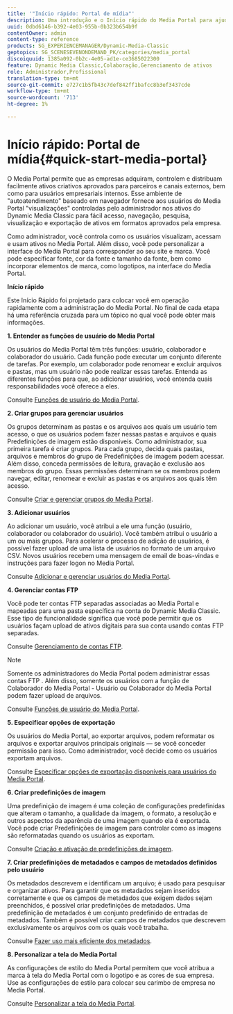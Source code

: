 ```yaml
---
title: '"Início rápido: Portal de mídia"'
description: Uma introdução e o Início rápido do Media Portal para ajudá-lo a ativar e executar rapidamente com as técnicas e a administração do Media Portal.
uuid: 0dbd6146-b392-4e03-955b-0b323b654b9f
contentOwner: admin
content-type: reference
products: SG_EXPERIENCEMANAGER/Dynamic-Media-Classic
geptopics: SG_SCENESEVENONDEMAND_PK/categories/media_portal
discoiquuid: 1385a092-0b2c-4e05-ad1e-ce3685022300
feature: Dynamic Media Classic,Colaboração,Gerenciamento de ativos
role: Administrador,Profissional
translation-type: tm+mt
source-git-commit: e727c1b5fb43c7def842ff1bafcc8b3ef3437cde
workflow-type: tm+mt
source-wordcount: '713'
ht-degree: 1%

---
```



# Início rápido: Portal de mídia{#quick-start-media-portal}

O Media Portal permite que as empresas adquiram, controlem e distribuam facilmente ativos criativos aprovados para parceiros e canais externos, bem como para usuários empresariais internos. Esse ambiente de &quot;autoatendimento&quot; baseado em navegador fornece aos usuários do Media Portal &quot;visualizações&quot; controladas pelo administrador nos ativos do Dynamic Media Classic para fácil acesso, navegação, pesquisa, visualização e exportação de ativos em formatos aprovados pela empresa.

Como administrador, você controla como os usuários visualizam, acessam e usam ativos no Media Portal. Além disso, você pode personalizar a interface do Media Portal para corresponder ao seu site e marca. Você pode especificar fonte, cor da fonte e tamanho da fonte, bem como incorporar elementos de marca, como logotipos, na interface do Media Portal.

**Início rápido**

Este Início Rápido foi projetado para colocar você em operação rapidamente com a administração do Media Portal. No final de cada etapa há uma referência cruzada para um tópico no qual você pode obter mais informações.

**1. Entender as funções de usuário do Media Portal**

Os usuários do Media Portal têm três funções: usuário, colaborador e colaborador do usuário. Cada função pode executar um conjunto diferente de tarefas. Por exemplo, um colaborador pode renomear e excluir arquivos e pastas, mas um usuário não pode realizar essas tarefas. Entenda as diferentes funções para que, ao adicionar usuários, você entenda quais responsabilidades você oferece a eles.

Consulte [Funções de usuário do Media Portal](media-portal-user-roles.md#media_portal_user_roles).

**2. Criar grupos para gerenciar usuários**

Os grupos determinam as pastas e os arquivos aos quais um usuário tem acesso, o que os usuários podem fazer nessas pastas e arquivos e quais Predefinições de imagem estão disponíveis. Como administrador, sua primeira tarefa é criar grupos. Para cada grupo, decida quais pastas, arquivos e membros do grupo de Predefinições de imagem podem acessar. Além disso, conceda permissões de leitura, gravação e exclusão aos membros do grupo. Essas permissões determinam se os membros podem navegar, editar, renomear e excluir as pastas e os arquivos aos quais têm acesso.

Consulte [Criar e gerenciar grupos do Media Portal](creating-media-portal-groups.md#creating_and_managing_media_portal_groups).

**3. Adicionar usuários**

Ao adicionar um usuário, você atribui a ele uma função (usuário, colaborador ou colaborador do usuário). Você também atribui o usuário a um ou mais grupos. Para acelerar o processo de adição de usuários, é possível fazer upload de uma lista de usuários no formato de um arquivo CSV. Novos usuários recebem uma mensagem de email de boas-vindas e instruções para fazer logon no Media Portal.

Consulte [Adicionar e gerenciar usuários do Media Portal](adding-media-portal-users.md#adding_and_managing_media_portal_users).

**4. Gerenciar contas FTP**

Você pode ter contas FTP separadas associadas ao Media Portal e mapeadas para uma pasta específica na conta do Dynamic Media Classic. Esse tipo de funcionalidade significa que você pode permitir que os usuários façam upload de ativos digitais para sua conta usando contas FTP separadas.

Consulte [Gerenciamento de contas FTP](ftp-accounts.md#managing_ftp_accounts).

>[!NOTE]
>
>Somente os administradores do Media Portal podem administrar essas contas FTP . Além disso, somente os usuários com a função de Colaborador do Media Portal - Usuário ou Colaborador do Media Portal podem fazer upload de arquivos.

Consulte [Funções de usuário do Media Portal](media-portal-user-roles.md#media_portal_user_roles).

**5. Especificar opções de exportação**

Os usuários do Media Portal, ao exportar arquivos, podem reformatar os arquivos e exportar arquivos principais originais — se você conceder permissão para isso. Como administrador, você decide como os usuários exportam arquivos.

Consulte [Especificar opções de exportação disponíveis para usuários do Media Portal](specifying-export-options-available-media.md#specifying_export_options_available_to_media_portal_users).

**6. Criar predefinições de imagem**

Uma predefinição de imagem é uma coleção de configurações predefinidas que alteram o tamanho, a qualidade da imagem, o formato, a resolução e outros aspectos da aparência de uma imagem quando ela é exportada. Você pode criar Predefinições de imagem para controlar como as imagens são reformatadas quando os usuários as exportam.

Consulte [Criação e ativação de predefinições de imagem](creating-enabling-image-presets.md#creating_and_enabling_image_presets).

**7. Criar predefinições de metadados e campos de metadados definidos pelo usuário**

Os metadados descrevem e identificam um arquivo; é usado para pesquisar e organizar ativos. Para garantir que os metadados sejam inseridos corretamente e que os campos de metadados que exigem dados sejam preenchidos, é possível criar predefinições de metadados. Uma predefinição de metadados é um conjunto predefinido de entradas de metadados. Também é possível criar campos de metadados que descrevem exclusivamente os arquivos com os quais você trabalha.

Consulte [Fazer uso mais eficiente dos metadados](making-efficient-metadata.md#making_more_efficient_use_of_metadata).

**8. Personalizar a tela do Media Portal**

As configurações de estilo do Media Portal permitem que você atribua a marca à tela do Media Portal com o logotipo e as cores de sua empresa. Use as configurações de estilo para colocar seu carimbo de empresa no Media Portal.

Consulte [Personalizar a tela do Media Portal](customizing-media-portal-screen.md#customizing_the_media_portal_screen).
